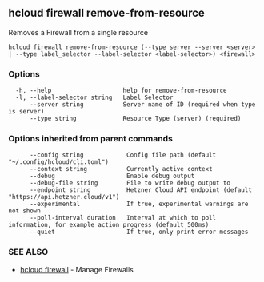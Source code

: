 ## hcloud firewall remove-from-resource

Removes a Firewall from a single resource

```
hcloud firewall remove-from-resource (--type server --server <server> | --type label_selector --label-selector <label-selector>) <firewall>
```

### Options

```
  -h, --help                    help for remove-from-resource
  -l, --label-selector string   Label Selector
      --server string           Server name of ID (required when type is server)
      --type string             Resource Type (server) (required)
```

### Options inherited from parent commands

```
      --config string            Config file path (default "~/.config/hcloud/cli.toml")
      --context string           Currently active context
      --debug                    Enable debug output
      --debug-file string        File to write debug output to
      --endpoint string          Hetzner Cloud API endpoint (default "https://api.hetzner.cloud/v1")
      --experimental             If true, experimental warnings are not shown
      --poll-interval duration   Interval at which to poll information, for example action progress (default 500ms)
      --quiet                    If true, only print error messages
```

### SEE ALSO

* [hcloud firewall](hcloud_firewall.md)	 - Manage Firewalls
